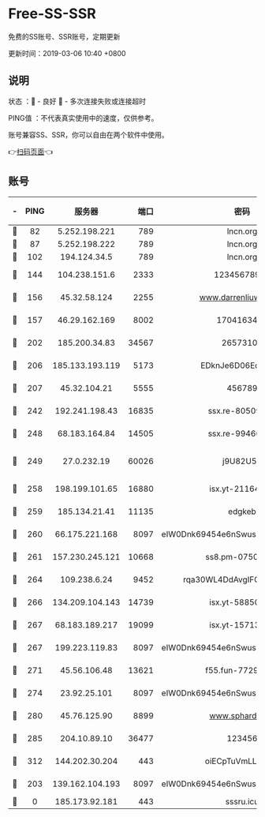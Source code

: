 # Free-SS-SSR

免费的SS账号、SSR账号，定期更新

更新时间：2019-03-06 10:40 +0800

## 说明

状态     ：🙂 - 良好 🙁 - 多次连接失败或连接超时

PING值   ：不代表真实使用中的速度，仅供参考。

账号兼容SS、SSR，你可以自由在两个软件中使用。

👉[扫码页面](https://liesauer.github.io/free-ss-ssr.github.io/)👈

## 账号

|-|PING|服务器|端口|密码|加密方式|区域|
|:----:|:----:|:-----:|-----:|:----:|:----:|:----:|
|🙂|82|5.252.198.221|789|lncn.org|rc4|JP|
|🙂|87|5.252.198.222|789|lncn.org|rc4|JP|
|🙂|102|194.124.34.5|789|lncn.org|rc4|JP|
|🙂|144|104.238.151.6|2333|12345678900|aes-256-cfb|JP|
|🙂|156|45.32.58.124|2255|www.darrenliuwei.com|aes-256-cfb|JP|
|🙂|157|46.29.162.169|8002|1704163453|aes-256-cfb|RU|
|🙂|202|185.200.34.83|34567|26573106|aes-256-cfb|US|
|🙂|206|185.133.193.119|5173|EDknJe6D06EoWDaw|aes-256-cfb|US|
|🙂|207|45.32.104.21|5555|456789|aes-256-cfb|SG|
|🙂|242|192.241.198.43|16835|ssx.re-80509121|aes-256-cfb|US|
|🙂|248|68.183.164.84|14505|ssx.re-99466005|aes-256-cfb|US|
|🙂|249|27.0.232.19|60026|j9U82U53|xchacha20-ietf-poly1305|HK|
|🙂|258|198.199.101.65|16880|isx.yt-21164975|aes-256-cfb|US|
|🙂|259|185.134.21.41|11135|edgkeb|aes-256-cfb|GB|
|🙂|260|66.175.221.168|8097|eIW0Dnk69454e6nSwuspv9DmS201tQ0D|aes-256-cfb|US|
|🙂|261|157.230.245.121|10668|ss8.pm-07507043|aes-256-cfb|SG|
|🙂|264|109.238.6.24|9452|rqa30WL4DdAvgIFG6Fs3znzTa|aes-256-cfb|FR|
|🙂|266|134.209.104.143|14739|isx.yt-58850709|aes-256-cfb|SG|
|🙂|267|68.183.189.217|19099|isx.yt-15713167|aes-256-cfb|SG|
|🙂|267|199.223.119.83|8097|eIW0Dnk69454e6nSwuspv9DmS201tQ0D|aes-256-cfb|US|
|🙂|271|45.56.106.48|13621|f55.fun-77297239|aes-256-cfb|US|
|🙂|274|23.92.25.101|8097|eIW0Dnk69454e6nSwuspv9DmS201tQ0D|aes-256-cfb|US|
|🙂|280|45.76.125.90|8899|www.sphard.com|aes-256-cfb|JP|
|🙂|285|204.10.89.10|36477|123456|aes-256-cfb|US|
|🙂|312|144.202.30.204|443|oiECpTuVmLLxk4Ts|aes-256-cfb|US|
|🙂|203|139.162.104.193|8097|eIW0Dnk69454e6nSwuspv9DmS201tQ0D|aes-256-cfb|JP|
|🙁|0|185.173.92.181|443|sssru.icu|rc4-md5|RU|
